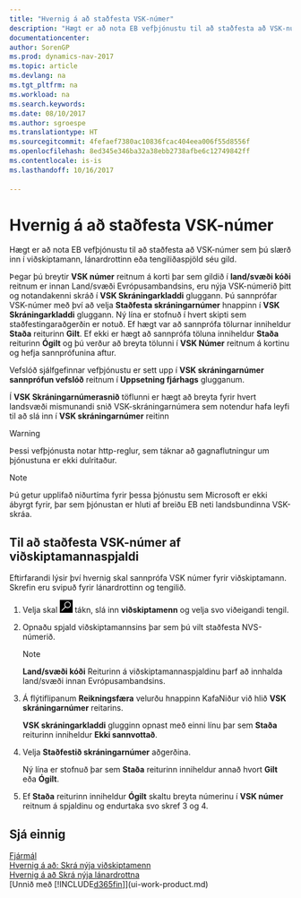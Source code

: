```yaml
---
title: "Hvernig á að staðfesta VSK-númer"
description: "Hægt er að nota EB vefþjónustu til að staðfesta að VSK-númer sem þú slærð inn í viðskiptamann, lánardrottinn eða tengiliðaspjöld séu gild."
documentationcenter: 
author: SorenGP
ms.prod: dynamics-nav-2017
ms.topic: article
ms.devlang: na
ms.tgt_pltfrm: na
ms.workload: na
ms.search.keywords: 
ms.date: 08/10/2017
ms.author: sgroespe
ms.translationtype: HT
ms.sourcegitcommit: 4fefaef7380ac10836fcac404eea006f55d8556f
ms.openlocfilehash: 8ed345e346ba32a38ebb2738afbe6c12749842ff
ms.contentlocale: is-is
ms.lasthandoff: 10/16/2017

---
```

# <a name="how-to-verify-vat-registration-numbers"></a>Hvernig á að staðfesta VSK-númer
Hægt er að nota EB vefþjónustu til að staðfesta að VSK-númer sem þú slærð inn í viðskiptamann, lánardrottinn eða tengiliðaspjöld séu gild.  

 Þegar þú breytir **VSK númer** reitnum á korti þar sem gildið í **land/svæði kóði** reitnum er innan Land/svæði Evrópusambandsins, eru nýja VSK-númerið þitt og notandakenni skráð í **VSK Skráningarkladdi** gluggann. Þú sannprófar VSK-númer með því að velja **Staðfesta skráningarnúmer** hnappinn í **VSK Skráningarkladdi** gluggann. Ný lína er stofnuð í hvert skipti sem staðfestingaraðgerðin er notuð. Ef hægt var að sannprófa tölurnar inniheldur **Staða** reiturinn **Gilt**. Ef ekki er hægt að sannprófa töluna inniheldur **Staða** reiturinn **Ógilt** og þú verður að breyta tölunni í **VSK Númer** reitnum á kortinu og hefja sannprófunina aftur.  

 Vefslóð sjálfgefinnar vefþjónustu er sett upp í **VSK skráningarnúmer sannprófun vefslóð** reitnum í **Uppsetning fjárhags** glugganum.  

 Í **VSK Skráningarnúmerasnið** töflunni er hægt að breyta fyrir hvert landsvæði mismunandi snið VSK-skráningarnúmera sem notendur hafa leyfi til að slá inn í **VSK skráningarnúmer** reitinn  

> [!WARNING]  
>  Þessi vefþjónusta notar http-reglur, sem táknar að gagnaflutningur um þjónustuna er ekki dulritaður.  

> [!NOTE]  
>  Þú getur upplifað niðurtíma fyrir þessa þjónustu sem Microsoft er ekki ábyrgt fyrir, þar sem þjónustan er hluti af breiðu EB neti landsbundinna VSK-skráa.  

## <a name="to-verify-a-vat-registration-number-from-a-customer-card"></a>Til að staðfesta VSK-númer af viðskiptamannaspjaldi  
Eftirfarandi lýsir því hvernig skal sannprófa VSK númer fyrir viðskiptamann. Skrefin eru svipuð fyrir lánardrottinn og tengilið.   
1.  Velja skal ![Leit að síðu eða skýrslu](media/ui-search/search_small.png "Leit að síðu eða skýrslu táknið") tákn, slá inn **viðskiptamenn** og velja svo viðeigandi tengil.  

2.  Opnaðu spjald viðskiptamannsins þar sem þú vilt staðfesta NVS-númerið.  

    > [!NOTE]  
    >  **Land/svæði kóði** Reiturinn á viðskiptamannaspjaldinu þarf að innhalda land/svæði innan Evrópusambandsins.  
3.  Á flýtiflipanum **Reikningsfæra** velurðu hnappinn KafaNiður við hlið **VSK skráningarnúmer** reitarins.  

    **VSK skráningarkladdi** glugginn opnast með einni línu þar sem **Staða** reiturinn inniheldur **Ekki sannvottað**.  
4.  Velja **Staðfestið skráningarnúmer** aðgerðina.  

     Ný lína er stofnuð þar sem **Staða** reiturinn inniheldur annað hvort **Gilt** eða **Ógilt**.  
5.  Ef **Staða** reiturinn inniheldur **Ógilt** skaltu breyta númerinu í **VSK númer** reitnum á spjaldinu og endurtaka svo skref 3 og 4.  

## <a name="see-also"></a>Sjá einnig  
[Fjármál](finance.md)  
[Hvernig á að: Skrá nýja viðskiptamenn](sales-how-register-new-customers.md)  
[Hvernig á að Skrá nýja lánardrottna](purchasing-how-register-new-vendors.md)  
[Unnið með [!INCLUDE[d365fin](includes/d365fin_md.md)]](ui-work-product.md)

